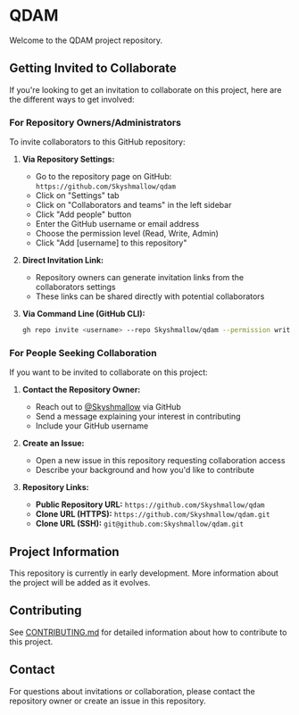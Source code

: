 # QDAM

Welcome to the QDAM project repository.

## Getting Invited to Collaborate

If you're looking to get an invitation to collaborate on this project, here are the different ways to get involved:

### For Repository Owners/Administrators

To invite collaborators to this GitHub repository:

1. **Via Repository Settings:**
   - Go to the repository page on GitHub: `https://github.com/Skyshmallow/qdam`
   - Click on "Settings" tab
   - Click on "Collaborators and teams" in the left sidebar
   - Click "Add people" button
   - Enter the GitHub username or email address
   - Choose the permission level (Read, Write, Admin)
   - Click "Add [username] to this repository"

2. **Direct Invitation Link:**
   - Repository owners can generate invitation links from the collaborators settings
   - These links can be shared directly with potential collaborators

3. **Via Command Line (GitHub CLI):**
   ```bash
   gh repo invite <username> --repo Skyshmallow/qdam --permission write
   ```

### For People Seeking Collaboration

If you want to be invited to collaborate on this project:

1. **Contact the Repository Owner:**
   - Reach out to [@Skyshmallow](https://github.com/Skyshmallow) via GitHub
   - Send a message explaining your interest in contributing
   - Include your GitHub username

2. **Create an Issue:**
   - Open a new issue in this repository requesting collaboration access
   - Describe your background and how you'd like to contribute

3. **Repository Links:**
   - **Public Repository URL:** `https://github.com/Skyshmallow/qdam`
   - **Clone URL (HTTPS):** `https://github.com/Skyshmallow/qdam.git`
   - **Clone URL (SSH):** `git@github.com:Skyshmallow/qdam.git`

## Project Information

This repository is currently in early development. More information about the project will be added as it evolves.

## Contributing

See [CONTRIBUTING.md](CONTRIBUTING.md) for detailed information about how to contribute to this project.

## Contact

For questions about invitations or collaboration, please contact the repository owner or create an issue in this repository.
